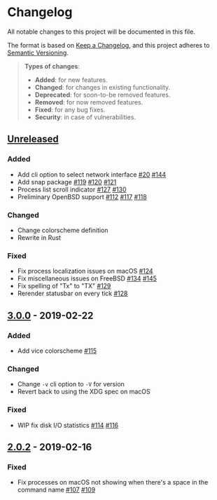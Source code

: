 # Changelog
All notable changes to this project will be documented in this file.

The format is based on [Keep a Changelog](https://keepachangelog.com/en/1.0.0/),
and this project adheres to [Semantic Versioning](https://semver.org/spec/v2.0.0.html).

> **Types of changes**:
>
> - **Added**: for new features.
> - **Changed**: for changes in existing functionality.
> - **Deprecated**: for soon-to-be removed features.
> - **Removed**: for now removed features.
> - **Fixed**: for any bug fixes.
> - **Security**: in case of vulnerabilities.

## [Unreleased]

### Added

- Add cli option to select network interface [#20] [#144]
- Add snap package [#119] [#120] [#121]
- Process list scroll indicator [#127] [#130]
- Preliminary OpenBSD support [#112] [#117] [#118]

### Changed

- Change colorscheme definition
- Rewrite in Rust

### Fixed

- Fix process localization issues on macOS [#124]
- Fix miscellaneous issues on FreeBSD [#134] [#145]
- Fix spelling of "Tx" to "TX" [#129]
- Rerender statusbar on every tick [#128]

## [3.0.0] - 2019-02-22

### Added

- Add vice colorscheme [#115]

### Changed

- Change `-v` cli option to `-V` for version
- Revert back to using the XDG spec on macOS

### Fixed

- WIP fix disk I/O statistics [#114] [#116]

## [2.0.2] - 2019-02-16

### Fixed

- Fix processes on macOS not showing when there's a space in the command name [#107] [#109]

[#134]: https://github.com/cjbassi/gotop/issues/134
[#127]: https://github.com/cjbassi/gotop/issues/127
[#124]: https://github.com/cjbassi/gotop/issues/124
[#119]: https://github.com/cjbassi/gotop/issues/119
[#118]: https://github.com/cjbassi/gotop/issues/118
[#117]: https://github.com/cjbassi/gotop/issues/117
[#114]: https://github.com/cjbassi/gotop/issues/114
[#107]: https://github.com/cjbassi/gotop/issues/107
[#20]: https://github.com/cjbassi/gotop/issues/20

[#145]: https://github.com/cjbassi/gotop/pull/145
[#144]: https://github.com/cjbassi/gotop/pull/144
[#130]: https://github.com/cjbassi/gotop/pull/130
[#129]: https://github.com/cjbassi/gotop/pull/129
[#128]: https://github.com/cjbassi/gotop/pull/128
[#121]: https://github.com/cjbassi/gotop/pull/121
[#120]: https://github.com/cjbassi/gotop/pull/120
[#116]: https://github.com/cjbassi/gotop/pull/116
[#115]: https://github.com/cjbassi/gotop/pull/115
[#112]: https://github.com/cjbassi/gotop/pull/112
[#109]: https://github.com/cjbassi/gotop/pull/109

[Unreleased]: https://github.com/cjbassi/gotop/compare/3.0.0...HEAD
[3.0.0]: https://github.com/cjbassi/gotop/compare/2.0.2...3.0.0
[2.0.2]: https://github.com/cjbassi/gotop/compare/2.0.1...2.0.2
